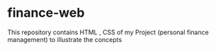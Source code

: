 # finance-web
This repository contains HTML , CSS of my Project (personal finance management) to illustrate the concepts
